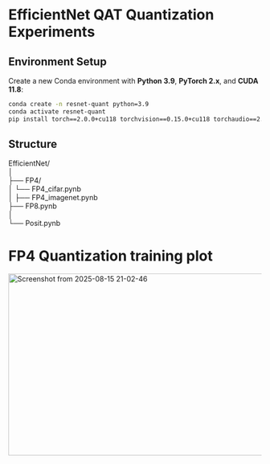 # EfficientNet QAT Quantization Experiments   

## Environment Setup

Create a new Conda environment with **Python 3.9**, **PyTorch 2.x**, and **CUDA 11.8**:

```bash
conda create -n resnet-quant python=3.9
conda activate resnet-quant
pip install torch==2.0.0+cu118 torchvision==0.15.0+cu118 torchaudio==2.0.0+cu118 --extra-index-url https://download.pytorch.org/whl/cu118
```
## Structure
EfficientNet/  
│  
├── FP4/  
│   └── FP4_cifar.pynb   
│   ├── FP4_imagenet.pynb   
├── FP8.pynb   
│  
└── Posit.pynb   

# FP4 Quantization training plot
<img width="1107" height="362" alt="Screenshot from 2025-08-15 21-02-46" src="https://github.com/user-attachments/assets/bfcfe6ec-1593-40b4-8fbc-67cf9ef754af" />
